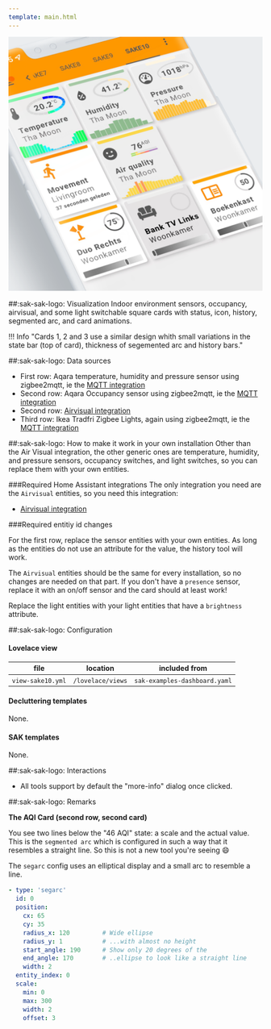 ```yaml
---
template: main.html
---
```


[![SAK Example]][SAK Example]

  [SAK Example]: ../assets/screenshots/sak-example-10.png

##:sak-sak-logo: Visualization
Indoor environment sensors, occupancy, airvisual, and some light switchable square cards with status, icon, history, segmented arc, and card animations.

!!! Info "Cards 1, 2 and 3 use a similar design whith small variations in the state bar (top of card), thickness of segemented arc and history bars."

##:sak-sak-logo: Data sources
- First row: Aqara temperature, humidity and pressure sensor using zigbee2mqtt, ie the [MQTT integration](https://www.home-assistant.io/integrations/mqtt/)
- Second row: Aqara Occupancy sensor using zigbee2mqtt, ie the [MQTT integration](https://www.home-assistant.io/integrations/mqtt/)
- Second row: [Airvisual integration](https://www.home-assistant.io/integrations/airvisual/)
- Third row: Ikea Tradfri Zigbee Lights, again using zigbee2mqtt, ie the [MQTT integration](https://www.home-assistant.io/integrations/mqtt/)

##:sak-sak-logo: How to make it work in your own installation
Other than the Air Visual integration, the other generic ones are temperature, humidity, and pressure sensors, occupancy switches, and light switches, so you can replace them with your own entities.

###Required Home Assistant integrations
The only integration you need are the `Airvisual` entities, so you need this integration:

- [Airvisual integration](https://www.home-assistant.io/integrations/airvisual/)

###Required entitiy id changes

For the first row, replace the sensor entities with your own entities. As long as the entities do not use an attribute for the value, the history tool will work. 

The `Airvisual` entities should be the same for every installation, so no changes are needed on that part. If you don't have a `presence` sensor, replace it with an on/off sensor and the card should at least work!

Replace the light entities with your light entities that have a `brightness` attribute.

##:sak-sak-logo: Configuration

#### Lovelace view

| file | location | included from |
| ---- | -------- | ------------- |
| `view-sake10.yml` | `/lovelace/views` | `sak-examples-dashboard.yaml`|

#### Decluttering templates
None.

#### SAK templates
None.

##:sak-sak-logo: Interactions
- All tools support by default the "more-info" dialog once clicked.

##:sak-sak-logo: Remarks

**The AQI Card (second row, second card)**

You see two lines below the "46 AQI" state: a scale and the actual value. This is the `segmented arc` which is configured in such a way that it resembles a straight line. So this is not a new tool you're seeing :smile:

The `segarc` config uses an elliptical display and a small arc to resemble a line.

```yaml linenums="1" hl_lines="6-10"
- type: 'segarc'
  id: 0
  position:
    cx: 65
    cy: 35
    radius_x: 120         # Wide ellipse
    radius_y: 1           # ...with almost no height
    start_angle: 190      # Show only 20 degrees of the
    end_angle: 170        # ..ellipse to look like a straight line
    width: 2
  entity_index: 0
  scale:
    min: 0
    max: 300
    width: 2
    offset: 3
```
